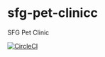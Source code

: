 # sfg-pet-clinicc
SFG Pet Clinic

[![CircleCI](https://dl.circleci.com/status-badge/img/gh/mawross/sfg-pet-clinicc/tree/Main-e.svg?style=svg)](https://dl.circleci.com/status-badge/redirect/gh/mawross/sfg-pet-clinicc/tree/Main-e)
